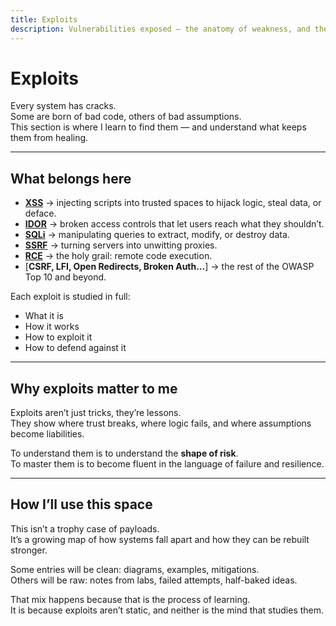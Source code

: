 ```yaml
---
title: Exploits
description: Vulnerabilities exposed — the anatomy of weakness, and the art of using it.
---
```


# Exploits

Every system has cracks.  
Some are born of bad code, others of bad assumptions.  
This section is where I learn to find them — and understand what keeps them from healing.

---

## What belongs here

- [**XSS**](/security/exploits/xss/) → injecting scripts into trusted spaces to hijack logic, steal data, or deface.
- [**IDOR**](/security/exploits/idor/) → broken access controls that let users reach what they shouldn’t.
- [**SQLi**](/security/exploits/sqli/) → manipulating queries to extract, modify, or destroy data.
- [**SSRF**](/security/exploits/ssrf/) → turning servers into unwitting proxies.
- [**RCE**](/security/exploits/rce/) → the holy grail: remote code execution.
- [**CSRF, LFI, Open Redirects, Broken Auth…**] → the rest of the OWASP Top 10 and beyond.

Each exploit is studied in full:  
- What it is  
- How it works  
- How to exploit it  
- How to defend against it  

---

## Why exploits matter to me

Exploits aren’t just tricks, they’re lessons.  
They show where trust breaks, where logic fails, and where assumptions become liabilities.

To understand them is to understand the **shape of risk**.  
To master them is to become fluent in the language of failure and resilience.

---

## How I’ll use this space

This isn’t a trophy case of payloads.  
It’s a growing map of how systems fall apart and how they can be rebuilt stronger.

Some entries will be clean: diagrams, examples, mitigations.  
Others will be raw: notes from labs, failed attempts, half-baked ideas.

That mix happens because that is the process of learning.  
It is because exploits aren’t static, and neither is the mind that studies them.

